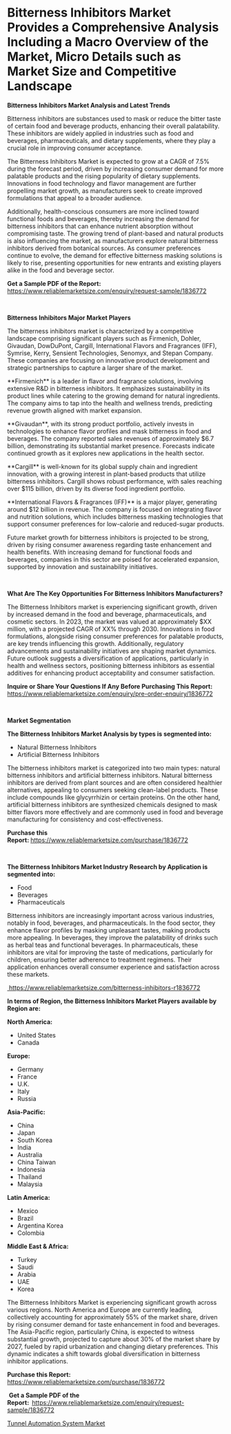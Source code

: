 <p><h1>Bitterness Inhibitors Market Provides a Comprehensive Analysis Including a Macro Overview of the Market, Micro Details such as Market Size and Competitive Landscape</h1></p><p><strong>Bitterness Inhibitors Market Analysis and Latest Trends</strong></p>
<p><p>Bitterness inhibitors are substances used to mask or reduce the bitter taste of certain food and beverage products, enhancing their overall palatability. These inhibitors are widely applied in industries such as food and beverages, pharmaceuticals, and dietary supplements, where they play a crucial role in improving consumer acceptance.</p><p>The Bitterness Inhibitors Market is expected to grow at a CAGR of 7.5% during the forecast period, driven by increasing consumer demand for more palatable products and the rising popularity of dietary supplements. Innovations in food technology and flavor management are further propelling market growth, as manufacturers seek to create improved formulations that appeal to a broader audience. </p><p>Additionally, health-conscious consumers are more inclined toward functional foods and beverages, thereby increasing the demand for bitterness inhibitors that can enhance nutrient absorption without compromising taste. The growing trend of plant-based and natural products is also influencing the market, as manufacturers explore natural bitterness inhibitors derived from botanical sources. As consumer preferences continue to evolve, the demand for effective bitterness masking solutions is likely to rise, presenting opportunities for new entrants and existing players alike in the food and beverage sector.</p></p>
<p><strong>Get a Sample PDF of the Report:&nbsp;</strong> <a href="https://www.reliablemarketsize.com/enquiry/request-sample/1836772?utm_campaign=3348&utm_medium=2&utm_source=Github&utm_content=ia&utm_term=26032025&utm_id=bitterness-inhibitors">https://www.reliablemarketsize.com/enquiry/request-sample/1836772</a></p>
<p>&nbsp;</p>
<p><strong>Bitterness Inhibitors Major Market Players</strong></p>
<p><p>The bitterness inhibitors market is characterized by a competitive landscape comprising significant players such as Firmenich, Dohler, Givaudan, DowDuPont, Cargill, International Flavors and Fragrances (IFF), Symrise, Kerry, Sensient Technologies, Senomyx, and Stepan Company. These companies are focusing on innovative product development and strategic partnerships to capture a larger share of the market.</p><p>**Firmenich** is a leader in flavor and fragrance solutions, involving extensive R&D in bitterness inhibitors. It emphasizes sustainability in its product lines while catering to the growing demand for natural ingredients. The company aims to tap into the health and wellness trends, predicting revenue growth aligned with market expansion.</p><p>**Givaudan**, with its strong product portfolio, actively invests in technologies to enhance flavor profiles and mask bitterness in food and beverages. The company reported sales revenues of approximately $6.7 billion, demonstrating its substantial market presence. Forecasts indicate continued growth as it explores new applications in the health sector.</p><p>**Cargill** is well-known for its global supply chain and ingredient innovation, with a growing interest in plant-based products that utilize bitterness inhibitors. Cargill shows robust performance, with sales reaching over $115 billion, driven by its diverse food ingredient portfolio.</p><p>**International Flavors & Fragrances (IFF)** is a major player, generating around $12 billion in revenue. The company is focused on integrating flavor and nutrition solutions, which includes bitterness masking technologies that support consumer preferences for low-calorie and reduced-sugar products.</p><p>Future market growth for bitterness inhibitors is projected to be strong, driven by rising consumer awareness regarding taste enhancement and health benefits. With increasing demand for functional foods and beverages, companies in this sector are poised for accelerated expansion, supported by innovation and sustainability initiatives.</p></p>
<p>&nbsp;</p>
<p><strong>What Are The Key Opportunities For Bitterness Inhibitors Manufacturers?</strong></p>
<p><p>The Bitterness Inhibitors market is experiencing significant growth, driven by increased demand in the food and beverage, pharmaceuticals, and cosmetic sectors. In 2023, the market was valued at approximately $XX million, with a projected CAGR of XX% through 2030. Innovations in food formulations, alongside rising consumer preferences for palatable products, are key trends influencing this growth. Additionally, regulatory advancements and sustainability initiatives are shaping market dynamics. Future outlook suggests a diversification of applications, particularly in health and wellness sectors, positioning bitterness inhibitors as essential additives for enhancing product acceptability and consumer satisfaction.</p></p>
<p><strong>Inquire or Share Your Questions If Any Before Purchasing This Report:</strong> <a href="https://www.reliablemarketsize.com/enquiry/pre-order-enquiry/1836772?utm_campaign=3348&utm_medium=2&utm_source=Github&utm_content=ia&utm_term=26032025&utm_id=bitterness-inhibitors">https://www.reliablemarketsize.com/enquiry/pre-order-enquiry/1836772</a></p>
<p>&nbsp;</p>
<p><strong>Market Segmentation</strong></p>
<p><strong>The Bitterness Inhibitors Market Analysis by types is segmented into:</strong></p>
<p><ul><li>Natural Bitterness Inhibitors</li><li>Artificial Bitterness Inhibitors</li></ul></p>
<p><p>The bitterness inhibitors market is categorized into two main types: natural bitterness inhibitors and artificial bitterness inhibitors. Natural bitterness inhibitors are derived from plant sources and are often considered healthier alternatives, appealing to consumers seeking clean-label products. These include compounds like glycyrrhizin or certain proteins. On the other hand, artificial bitterness inhibitors are synthesized chemicals designed to mask bitter flavors more effectively and are commonly used in food and beverage manufacturing for consistency and cost-effectiveness.</p></p>
<p><strong>Purchase this Report:&nbsp;</strong><a href="https://www.reliablemarketsize.com/purchase/1836772?utm_campaign=3348&utm_medium=2&utm_source=Github&utm_content=ia&utm_term=26032025&utm_id=bitterness-inhibitors">https://www.reliablemarketsize.com/purchase/1836772</a></p>
<p>&nbsp;</p>
<p><strong>The Bitterness Inhibitors Market Industry Research by Application is segmented into:</strong></p>
<p><ul><li>Food</li><li>Beverages</li><li>Pharmaceuticals</li></ul></p>
<p><p>Bitterness inhibitors are increasingly important across various industries, notably in food, beverages, and pharmaceuticals. In the food sector, they enhance flavor profiles by masking unpleasant tastes, making products more appealing. In beverages, they improve the palatability of drinks such as herbal teas and functional beverages. In pharmaceuticals, these inhibitors are vital for improving the taste of medications, particularly for children, ensuring better adherence to treatment regimens. Their application enhances overall consumer experience and satisfaction across these markets.</p></p>
<p><a href="https://www.reliablemarketsize.com/bitterness-inhibitors-r1836772?utm_campaign=3348&utm_medium=2&utm_source=Github&utm_content=ia&utm_term=26032025&utm_id=bitterness-inhibitors">&nbsp;https://www.reliablemarketsize.com/bitterness-inhibitors-r1836772</a></p>
<p><strong>In terms of Region, the Bitterness Inhibitors Market Players available by Region are:</strong></p>
<p>
    <p> <strong> North America: </strong>
        <ul>
            <li>United States</li>
            <li>Canada</li>
        </ul>
        </p> 
    <p> <strong> Europe: </strong>
        <ul>
            <li>Germany</li>
            <li>France</li>
            <li>U.K.</li>
            <li>Italy</li>
            <li>Russia</li>
        </ul>
        </p> 
    <p> <strong> Asia-Pacific: </strong>
        <ul>
            <li>China</li>
            <li>Japan</li>
            <li>South Korea</li>
            <li>India</li>
            <li>Australia</li>
            <li>China Taiwan</li>
            <li>Indonesia</li>
            <li>Thailand</li>
            <li>Malaysia</li>
        </ul>
        </p> 
    <p> <strong> Latin America: </strong>
        <ul>
            <li>Mexico</li>
            <li>Brazil</li>
            <li>Argentina Korea</li>
            <li>Colombia</li>
        </ul>
        </p> 
    <p> <strong> Middle East & Africa: </strong>
        <ul>
            <li>Turkey</li>
            <li>Saudi</li>
            <li>Arabia</li>
            <li>UAE</li>
            <li>Korea</li>
        </ul>
    </p>
    </p>
<p><p>The Bitterness Inhibitors Market is experiencing significant growth across various regions. North America and Europe are currently leading, collectively accounting for approximately 55% of the market share, driven by rising consumer demand for taste enhancement in food and beverages. The Asia-Pacific region, particularly China, is expected to witness substantial growth, projected to capture about 30% of the market share by 2027, fueled by rapid urbanization and changing dietary preferences. This dynamic indicates a shift towards global diversification in bitterness inhibitor applications.</p></p>
<p><strong>Purchase this Report: </strong><a href="https://www.reliablemarketsize.com/purchase/1836772?utm_campaign=3348&utm_medium=2&utm_source=Github&utm_content=ia&utm_term=26032025&utm_id=bitterness-inhibitors">https://www.reliablemarketsize.com/purchase/1836772</a></p>
<p>&nbsp;<strong>Get a Sample PDF of the Report:&nbsp;&nbsp;</strong><a href="https://www.reliablemarketsize.com/enquiry/request-sample/1836772?utm_campaign=3348&utm_medium=2&utm_source=Github&utm_content=ia&utm_term=26032025&utm_id=bitterness-inhibitors">https://www.reliablemarketsize.com/enquiry/request-sample/1836772</a></p>
<p><strong></strong></p>
<p><p><a href="https://github.com/paulierasho/Market-Research-Report-List-1/blob/main/tunnel-automation-system-market.md?utm_campaign=3348&utm_medium=2&utm_source=Github&utm_content=ia&utm_term=26032025&utm_id=bitterness-inhibitors">Tunnel Automation System Market</a></p></p>